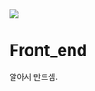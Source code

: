 <img src="https://img.shields.io/badge/React-61DAFB?style=flat-square&logo=React&logoColor=white"/>

# Front_end
알아서 만드셈.
